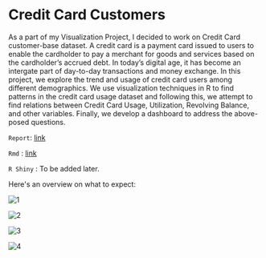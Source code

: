 # Credit Card Customers

As a part of my Visualization Project, I decided to work on Credit Card customer-base dataset. A credit card is a payment card issued to users to enable the cardholder to pay a merchant for goods and services based on the cardholder’s accrued debt. In today’s digital age, it has become an intergate part of day-to-day transactions and money exchange. In this project, we explore the trend and usage of credit card users among different demographics. We use visualization techniques in R to find patterns in the credit card usage dataset and following this, we attempt to find relations between Credit Card Usage, Utilization, Revolving Balance, and other variables. Finally, we develop a dashboard to address the above-posed questions.

`Report`: [link](https://github.com/Deepmalya3D/Credit-Card-Customers/blob/main/doc/Visualisation-Project.pdf)

`Rmd` : [link](https://github.com/Deepmalya3D/Credit-Card-Customers/blob/main/src/Visualisation%20Project.Rmd)

`R Shiny` : To be added later.

Here's an overview on what to expect:

![1](https://user-images.githubusercontent.com/65423670/198865359-74b9c038-fefa-49c7-97aa-2d8296d92016.png)

![2](https://user-images.githubusercontent.com/65423670/198865364-b5867924-034a-4c0d-b9fc-38de072e0eb4.png)

![3](https://user-images.githubusercontent.com/65423670/198865365-dcaf8dc4-2663-42da-888f-70d8c9b6fcee.png)

![4](https://user-images.githubusercontent.com/65423670/198867446-c557353a-167c-4dd3-8a5d-8f8717263c6f.png)
